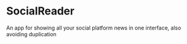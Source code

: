 # SocialReader
An app for showing all your social platform news in one interface, also avoiding duplication 
